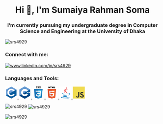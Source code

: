 <h1 align="center">Hi 👋, I'm Sumaiya Rahman Soma</h1>
<h3 align="center">I’m currently pursuing my undergraduate degree in Computer Science and Engineering at the University of Dhaka</h3>

<p align="left"> <img src="https://komarev.com/ghpvc/?username=srs4929&label=Profile%20views&color=0e75b6&style=flat" alt="srs4929" /> </p>

<h3 align="left">Connect with me:</h3>
<p align="left">
<a href="https://linkedin.com/in/www.linkedin.com/in/srs4929" target="blank"><img align="center" src="https://raw.githubusercontent.com/rahuldkjain/github-profile-readme-generator/master/src/images/icons/Social/linked-in-alt.svg" alt="www.linkedin.com/in/srs4929" height="30" width="40" /></a>
</p>

<h3 align="left">Languages and Tools:</h3>
<p align="left"> <a href="https://www.cprogramming.com/" target="_blank" rel="noreferrer"> <img src="https://raw.githubusercontent.com/devicons/devicon/master/icons/c/c-original.svg" alt="c" width="40" height="40"/> </a> <a href="https://www.w3schools.com/cpp/" target="_blank" rel="noreferrer"> <img src="https://raw.githubusercontent.com/devicons/devicon/master/icons/cplusplus/cplusplus-original.svg" alt="cplusplus" width="40" height="40"/> </a> <a href="https://www.w3schools.com/css/" target="_blank" rel="noreferrer"> <img src="https://raw.githubusercontent.com/devicons/devicon/master/icons/css3/css3-original-wordmark.svg" alt="css3" width="40" height="40"/> </a> <a href="https://www.w3.org/html/" target="_blank" rel="noreferrer"> <img src="https://raw.githubusercontent.com/devicons/devicon/master/icons/html5/html5-original-wordmark.svg" alt="html5" width="40" height="40"/> </a> <a href="https://www.java.com" target="_blank" rel="noreferrer"> <img src="https://raw.githubusercontent.com/devicons/devicon/master/icons/java/java-original.svg" alt="java" width="40" height="40"/> </a> <a href="https://developer.mozilla.org/en-US/docs/Web/JavaScript" target="_blank" rel="noreferrer"> <img src="https://raw.githubusercontent.com/devicons/devicon/master/icons/javascript/javascript-original.svg" alt="javascript" width="40" height="40"/> </a> </p>

<p><img align="left" src="https://github-readme-stats.vercel.app/api/top-langs?username=srs4929&show_icons=true&locale=en&layout=compact" alt="srs4929" /></p>

<p>&nbsp;<img align="center" src="https://github-readme-stats.vercel.app/api?username=srs4929&show_icons=true&locale=en" alt="srs4929" /></p>

<p><img align="center" src="https://github-readme-streak-stats.herokuapp.com/?user=srs4929&" alt="srs4929" /></p>
